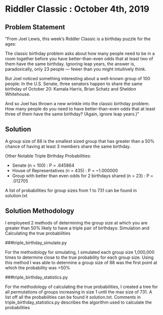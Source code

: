 # Riddler Classic : October 4th, 2019 




## Problem Statement

"From Joel Lewis, this week’s Riddler Classic is a birthday puzzle for the ages:

The classic birthday problem asks about how many people need to be in a room together before you have better-than-even odds that at least two of them have the same birthday. Ignoring leap years, the answer is, paradoxically, only 23 people — fewer than you might intuitively think.

But Joel noticed something interesting about a well-known group of 100 people: In the U.S. Senate, three senators happen to share the same birthday of October 20: Kamala Harris, Brian Schatz and Sheldon Whitehouse.

And so Joel has thrown a new wrinkle into the classic birthday problem. How many people do you need to have better-than-even odds that at least three of them have the same birthday? (Again, ignore leap years.)"

## Solution

A group size of 88 is the smallest sized group that has greater than a 50% chance of having at least 3 members share the same birthday.

Other Notable Triple Birthday Probabilities:

 - Senate (n = 100) : P = .645864
 - House of Representatives (n = 435) : P = ~1.000000
 - Group with better than even odds for 2 birthdays shared (n = 23) : P = .012705

A list of probabilities for group sizes from 1 to 731 can be found in solution.txt

## Solution Methodology

I employeed 2 methods of determining the group size at which you are greater than 50% likely to have a triple pair of birthdays: Simulation and Calculating the true probabilities

###triple_birthday_simulate.py

For the methodology for simulating, I simulated each group size 1,000,000 times to determine close to the true probability for each group size.  Using this method I was able to determine a group size of 88 was the first point at which the probability was >50%


###triple_birthday_statistics.py

For the methodology of calculating the true probabilities, I created a tree for all permutations of groups increasing in size 1 until the max size of 731.  A list off all the probabilities can be found it solution.txt.  Comments in triple_birthday_statistics.py describes the algorithm used to calculate the probabilities

